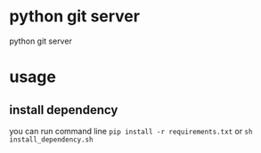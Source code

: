 # python git server
python git server

# usage

## install dependency

you can run command line `pip install -r requirements.txt` or `sh install_dependency.sh`


